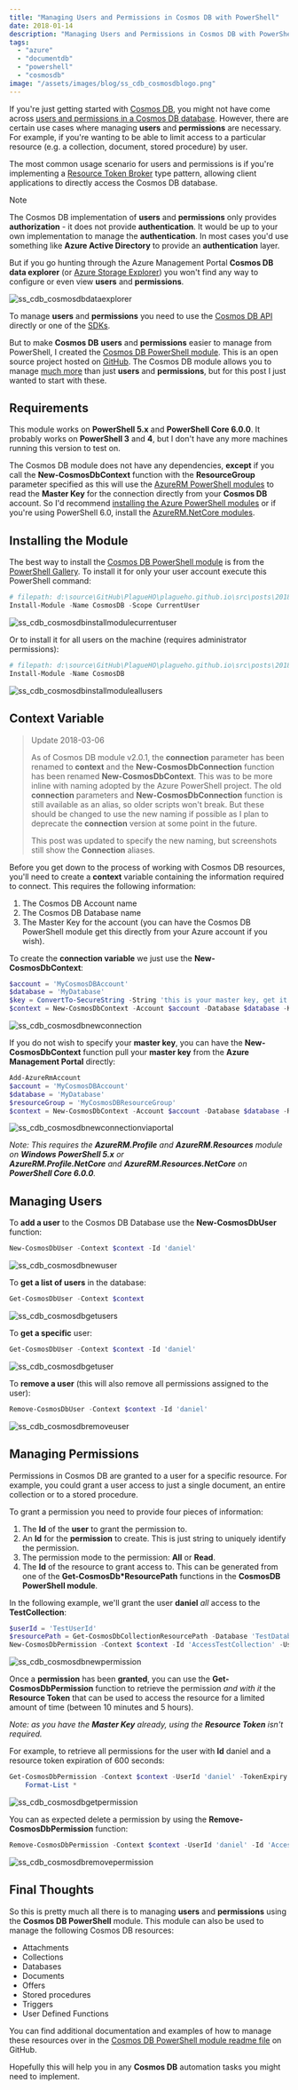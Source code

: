 ```yaml
---
title: "Managing Users and Permissions in Cosmos DB with PowerShell"
date: 2018-01-14
description: "Managing Users and Permissions in Cosmos DB with PowerShell"
tags:
  - "azure"
  - "documentdb"
  - "powershell"
  - "cosmosdb"
image: "/assets/images/blog/ss_cdb_cosmosdblogo.png"
---
```


If you're just getting started with [Cosmos DB](https://docs.microsoft.com/en-us/azure/cosmos-db/), you might not have come across [users and permissions in a Cosmos DB database](https://docs.microsoft.com/en-us/azure/cosmos-db/database-security). However, there are certain use cases where managing **users** and **permissions** are necessary. For example, if you're wanting to be able to limit access to a particular resource (e.g. a collection, document, stored procedure) by user.

The most common usage scenario for users and permissions is if you're implementing a [Resource Token Broker](https://docs.microsoft.com/en-us/azure/cosmos-db/secure-access-to-data) type pattern, allowing client applications to directly access the Cosmos DB database.

> [!NOTE]
> The Cosmos DB implementation of **users** and **permissions** only provides **authorization** - it does not provide **authentication**. It would be up to your own implementation to manage the **authentication**. In most cases you'd use something like **Azure Active Directory** to provide an **authentication** layer.

But if you go hunting through the Azure Management Portal **Cosmos DB data explorer** (or [Azure Storage Explorer](https://azure.microsoft.com/en-us/features/storage-explorer/)) you won't find any way to configure or even view **users** and **permissions**.

![ss_cdb_cosmosdbdataexplorer](/assets/images/blog/ss_cdb_cosmosdbdataexplorer.png)

To manage **users** and **permissions** you need to use the [Cosmos DB API](https://docs.microsoft.com/en-us/rest/api/documentdb/users) directly or one of the [SDKs](https://docs.microsoft.com/en-us/azure/cosmos-db/sql-api-sdk-dotnet).

But to make **Cosmos DB** **users** and **permissions** easier to manage from PowerShell, I created the [Cosmos DB PowerShell module](https://www.powershellgallery.com/packages/CosmosDB). This is an open source project hosted on [GitHub](https://github.com/PlagueHO/CosmosDB). The Cosmos DB module allows you to manage [much more](https://github.com/PlagueHO/CosmosDB#introduction) than just **users** and **permissions**, but for this post I just wanted to start with these.

## Requirements

This module works on **PowerShell 5.x** and **PowerShell Core 6.0.0**. It probably works on **PowerShell 3** and **4**, but I don't have any more machines running this version to test on.

The Cosmos DB module does not have any dependencies, **except** if you call the **New-CosmosDbContext** function with the **ResourceGroup** parameter specified as this will use the [AzureRM PowerShell modules](https://docs.microsoft.com/en-us/powershell/azure/install-azurerm-ps?view=azurermps-5.1.1) to read the **Master Key** for the connection directly from your **Cosmos DB** account. So I'd recommend [installing the Azure PowerShell modules](https://docs.microsoft.com/en-us/powershell/azure/install-azurerm-ps) or if you're using PowerShell 6.0, install the [AzureRM.NetCore modules](https://www.powershellgallery.com/packages/AzureRM.Netcore/0.9.1).

## Installing the Module

The best way to install the [Cosmos DB PowerShell module](https://www.powershellgallery.com/packages/CosmosDB) is from the [PowerShell Gallery](https://www.powershellgallery.com). To install it for only your user account execute this PowerShell command:

```powershell
# filepath: d:\source\GitHub\PlagueHO\plagueho.github.io\src\posts\2018\01\2018-01-14-managing-users-permissions-in-cosmosdb-with-powershell.md
Install-Module -Name CosmosDB -Scope CurrentUser
```

![ss_cdb_cosmosdbinstallmodulecurrentuser](/assets/images/blog/ss_cdb_cosmosdbinstallmodulecurrentuser.png)

Or to install it for all users on the machine (requires administrator permissions):

```powershell
# filepath: d:\source\GitHub\PlagueHO\plagueho.github.io\src\posts\2018\01\2018-01-14-managing-users-permissions-in-cosmosdb-with-powershell.md
Install-Module -Name CosmosDB
```

![ss_cdb_cosmosdbinstallmoduleallusers](/assets/images/blog/ss_cdb_cosmosdbinstallmoduleallusers.png)

## Context Variable

> Update 2018-03-06
>
> As of Cosmos DB module v2.0.1, the **connection** parameter has been renamed to **context** and the **New-CosmosDbConnection** function has been renamed **New-CosmosDbContext**. This was to be more inline with naming adopted by the Azure PowerShell project. The old **connection** parameters and **New-CosmosDbConnection** function is still available as an alias, so older scripts won't break. But these should be changed to use the new naming if possible as I plan to deprecate the **connection** version at some point in the future.
>
> This post was updated to specify the new naming, but screenshots still show the **Connection** aliases.

Before you get down to the process of working with Cosmos DB resources, you'll need to create a **context** variable containing the information required to connect. This requires the following information:

1. The Cosmos DB Account name
1. The Cosmos DB Database name
1. The Master Key for the account (you can have the Cosmos DB PowerShell module get this directly from your Azure account if you wish).

To create the **connection variable** we just use the **New-CosmosDbContext**:

```powershell
$account = 'MyCosmosDBAccount'
$database = 'MyDatabase'
$key = ConvertTo-SecureString -String 'this is your master key, get it from the Azure portal' -AsPlainText -Force
$context = New-CosmosDbContext -Account $account -Database $database -Key $key
```

![ss_cdb_cosmosdbnewconnection](/assets/images/blog/ss_cdb_cosmosdbnewconnection.png)

If you do not wish to specify your **master key**, you can have the **New-CosmosDbContext** function pull your **master key** from the **Azure Management Portal** directly:

```powershell
Add-AzureRmAccount
$account = 'MyCosmosDBAccount'
$database = 'MyDatabase'
$resourceGroup = 'MyCosmosDBResourceGroup'
$context = New-CosmosDbContext -Account $account -Database $database -ResourceGroup $resourceGroup
```

![ss_cdb_cosmosdbnewconnectionviaportal](/assets/images/blog/ss_cdb_cosmosdbnewconnectionviaportal.png)

_Note: This requires the **AzureRM.Profile** and **AzureRM.Resources** module on **Windows PowerShell 5.x** or **AzureRM.Profile.NetCore** and **AzureRM.Resources.NetCore** on **PowerShell Core 6.0.0**._

## Managing Users

To **add a user** to the Cosmos DB Database use the **New-CosmosDbUser** function:

```powershell
New-CosmosDbUser -Context $context -Id 'daniel'
```

![ss_cdb_cosmosdbnewuser](/assets/images/blog/ss_cdb_cosmosdbnewuser.png)

To **get a list of users** in the database:

```powershell
Get-CosmosDbUser -Context $context
```

![ss_cdb_cosmosdbgetusers](/assets/images/blog/ss_cdb_cosmosdbgetusers.png)

To **get a specific** user:

```powershell
Get-CosmosDbUser -Context $context -Id 'daniel'
```

![ss_cdb_cosmosdbgetuser](/assets/images/blog/ss_cdb_cosmosdbgetuser1.png)

To **remove a user** (this will also remove all permissions assigned to the user):

```powershell
Remove-CosmosDbUser -Context $context -Id 'daniel'
```

![ss_cdb_cosmosdbremoveuser](/assets/images/blog/ss_cdb_cosmosdbremoveuser.png)

## Managing Permissions

Permissions in Cosmos DB are granted to a user for a specific resource. For example, you could grant a user access to just a single document, an entire collection or to a stored procedure.

To grant a permission you need to provide four pieces of information:

1. The **Id** of the **user** to grant the permission to.
2. An **Id** for the **permission** to create. This is just string to uniquely identify the permission.
3. The permission mode to the permission: **All** or **Read**.
4. The **Id** of the resource to grant access to. This can be generated from one of the **Get-CosmosDb\*ResourcePath** functions in the **CosmosDB PowerShell module**.

In the following example, we'll grant the user **daniel** _all_ access to the **TestCollection**:

```powershell
$userId = 'TestUserId'
$resourcePath = Get-CosmosDbCollectionResourcePath -Database 'TestDatabase' -Id 'TestCollection'
New-CosmosDbPermission -Context $context -Id 'AccessTestCollection' -UserId $userId -PermissionMode All -Resource $resourcePath
```

![ss_cdb_cosmosdbnewpermission](/assets/images/blog/ss_cdb_cosmosdbnewpermission.png)

Once a **permission** has been **granted**, you can use the **Get-CosmosDbPermission** function to retrieve the permission _and with it_ the **Resource Token** that can be used to access the resource for a limited amount of time (between 10 minutes and 5 hours).

_Note: as you have the **Master Key** already, using the **Resource Token** isn't required._

For example, to retrieve all permissions for the user with **Id** daniel and a resource token expiration of 600 seconds:

```powershell
Get-CosmosDbPermission -Context $context -UserId 'daniel' -TokenExpiry '600' | 
    Format-List *
```

![ss_cdb_cosmosdbgetpermission](/assets/images/blog/ss_cdb_cosmosdbgetpermission.png)

You can as expected delete a permission by using the **Remove-CosmosDbPermission** function:

```powershell
Remove-CosmosDbPermission -Context $context -UserId 'daniel' -Id 'AccessTestCollection'
```

![ss_cdb_cosmosdbremovepermission](/assets/images/blog/ss_cdb_cosmosdbremovepermission.png)

## Final Thoughts

So this is pretty much all there is to managing **users** and **permissions** using the **Cosmos DB PowerShell** module. This module can also be used to manage the following Cosmos DB resources:

- Attachments
- Collections
- Databases
- Documents
- Offers
- Stored procedures
- Triggers
- User Defined Functions

You can find additional documentation and examples of how to manage these resources over in the [Cosmos DB PowerShell module readme file](https://github.com/PlagueHO/CosmosDB/blob/dev/README.md) on GitHub.

Hopefully this will help you in any **Cosmos DB** automation tasks you might need to implement.
